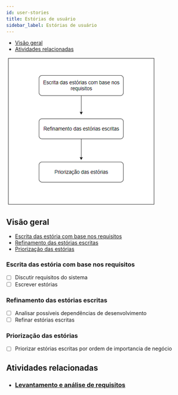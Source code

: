 ```yaml
---
id: user-stories
title: Estórias de usuário
sidebar_label: Estórias de usuário
---
```


- [Visão geral](#visão-geral)
- [Atividades relacionadas](#atividades-relacionadas)

![Workflow](/img/solution/products/user-stories/user-stories-workflow.png)

## Visão geral

- [Escrita das estória com base nos requisitos](#escrita-das-estória-com-base-nos-requisitos)
- [Refinamento das estórias escritas](#refinamento-das-estórias-escritas)
- [Priorização das estórias](#priorização-das-estórias)

### Escrita das estória com base nos requisitos

- [ ] Discutir requisitos do sistema
- [ ] Escrever estórias

### Refinamento das estórias escritas

- [ ] Analisar possíveis dependências de desenvolvimento
- [ ] Refinar estórias escritas

### Priorização das estórias

- [ ] Priorizar estórias escritas por ordem de importancia de negócio

## Atividades relacionadas

- ### [Levantamento e análise de requisitos](/docs/areas/solution/alphas/requirements/activities/requirement-activities#levantamento-e-análise-de-requisitos)
